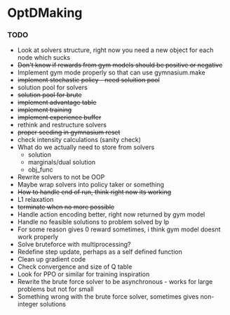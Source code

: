 # OptDMaking

### TODO

 - Look at solvers structure, right now you need a new object for each node which sucks
 - <s> Don't know if rewards from gym models should be positive or negative </s>
 - Implement gym mode properly so that can use gymnasium.make
 - <s> implement stochastic policy - need soluition pool </s>
 - solution pool for solvers
 - <s> solution pool for brute </s>
 - <s> implement advantage table </s>
 - <s> implement training</s>
 - <s> implement experience buffer </s>
 - rethink and restructure solvers
 - <s> proper seeding in gymnasium reset </s>
 - check intensity calculations (sanity check)
 - What do we actually need to store from solvers
    - solution
    - marginals/dual solution
    - obj_func
 - Rewrite solvers to not be OOP
 - Maybe wrap solvers into policy taker or something
 - <s> How to handle end of run, think right now its working</s>
 - L1 relaxation
 - <s> terminate when no more possible </s>
 - Handle action encoding better, right now returned by gym model
 - Handle no feasible solutions to problem solved by lp
 - For some reason gives 0 reward sometimes, i think gym model doesnt work properly
 - Solve bruteforce with multiprocessing?
 - Redefine step update, perhaps as a self defined function 
 - Clean up gradient code
 - Check convergence and size of Q table
 - Look for PPO or similar for training inspiration
 - Rewrite the brute force solver to be asynchronous - works for large problems but not for small
 - Something wrong with the brute force solver, sometimes gives non-integer solutions
 